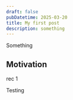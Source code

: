 ```yaml
---
draft: false
pubDatetime: 2025-03-20
title: My first post
description: something
---
```

Something

## Motivation

rec 1

Testing